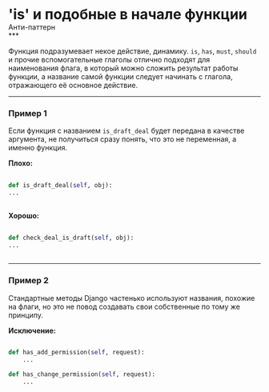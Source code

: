 
<div class="sticky-header">
  <div>
    <h1 style="margin: 0;">'is' и подобные в начале функции</h1>
    <p style="margin: 0;">Анти-паттерн</p>
  </div>
</div>
***

Функция подразумевает некое действие, динамику. `is`, `has`, `must`, `should` и прочие вспомогательные глаголы отлично подходят для наименования флага, в который можно сложить результат работы функции, а название самой функции следует начинать с глагола, отражающего её основное действие.

***

### Пример 1

Если функция с названием `is_draft_deal` будет передана в качестве аргумента, не получиться сразу понять, что это не переменная, а именно функция.


                                **Плохо:**

                                ```python
                                def is_draft_deal(self, obj):
...
                                ```


                                **Хорошо:**

                                ```python
                                def check_deal_is_draft(self, obj):
...
                                ```

***

### Пример 2

Стандартные методы Django частенько используют названия, похожие на флаги, но это не повод создавать свои собственные по тому же принципу.


                                    **Исключение:**

                                    ```python
                                    def has_add_permission(self, request):
    ...

def has_change_permission(self, request):
    ...
                                    ```


